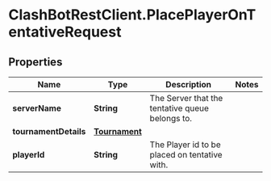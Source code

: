 # ClashBotRestClient.PlacePlayerOnTentativeRequest

## Properties

Name | Type | Description | Notes
------------ | ------------- | ------------- | -------------
**serverName** | **String** | The Server that the tentative queue belongs to. | 
**tournamentDetails** | [**Tournament**](Tournament.md) |  | 
**playerId** | **String** | The Player id to be placed on tentative with. | 


